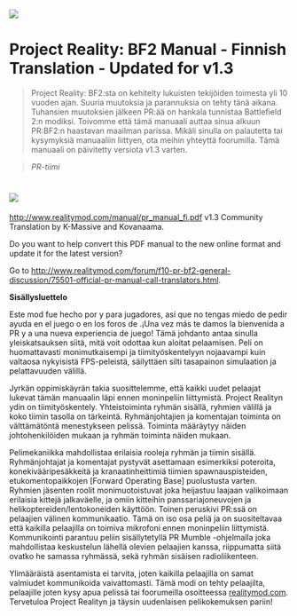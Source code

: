 # ![](/assets/PR_v1_Logo.png)

# **Project Reality: BF2 Manual - Finnish Translation - Updated for v1.3**

> Project Reality: BF2:sta on kehitelty lukuisten tekijöiden toimesta yli 10 vuoden ajan. Suuria muutoksia ja parannuksia on tehty tänä aikana. Tuhansien muutoksien jälkeen PR:ää on hankala tunnistaa Battlefield 2:n modiksi. Toivomme että tämä manuaali auttaa sinua alkuun PR:BF2:n haastavan maailman parissa. Mikäli sinulla on palautetta tai kysymyksiä manuaaliin liittyen, ota meihin yhteyttä foorumilla. 
Tämä manuaali on päivitetty versiota v1.3 varten.

>
> _PR-tiimi_

# ![](/assets/flag.png)
http://www.realitymod.com/manual/pr_manual_fi.pdf
v1.3 Community Translation by K-Massive and Kovanaama.

Do you want to help convert this PDF manual to the new online format and update it for the latest version? 

Go to http://www.realitymod.com/forum/f10-pr-bf2-general-discussion/75501-official-pr-manual-call-translators.html.

**Sisällysluettelo**

Este mod fue hecho por y para jugadores, así que no tengas miedo de pedir ayuda en el juego o en los foros de .¡Una vez más te damos la bienvenida a PR y a una nueva experiencia de juego!
Tämä johdanto antaa sinulla yleiskatsauksen siitä, mitä voit odottaa kun aloitat pelaamisen. Peli on huomattavasti monimutkaisempi ja tiimityöskentelyyn nojaavampi kuin valtaosa nykyisistä FPS-peleistä, säilyttäen silti tasapainon simulaation ja pelattavuuden välillä. 

Jyrkän oppimiskäyrän takia suosittelemme, että kaikki uudet pelaajat lukevat tämän manuaalin läpi ennen moninpeliin liittymistä. 
Project Realityn ydin on tiimityöskentely. Yhteistoiminta ryhmän sisällä, ryhmien välillä ja  koko tiimin tasolla on tärkeintä. Ryhmänjohtajien ja komentajan toiminta on välttämätöntä menestykseen pelissä. Toiminta määräytyy näiden johtohenkilöiden mukaan ja ryhmän toiminta näiden mukaan. 

Pelimekaniikka mahdollistaa erilaisia rooleja ryhmän ja tiimin sisällä. Ryhmänjohtajat ja komentajat pystyvät asettamaan esimerkiksi poteroita, konekivääripesäkkeitä ja kranaatinheittimiä tiimien spawnauspisteiden, etukomentopaikkojen [Forward Operating Base] puolustusta varten. Ryhmien jäsenten roolit monimuotoistuvat joka heijastuu laajaan valikoimaan erilaisia kittejä jalkaväelle, ja omiin kitteihin panssariajoneuvojen ja helikoptereiden/lentokoneiden käyttöön. Toinen peruskivi PR:ssä on pelaajien välinen kommunikaatio. Tämä on iso osa peliä ja on suositeltavaa että kaikilla pelaajilla on toimiva mikrofoni ennen moninpeliin liittymistä. Kommunikointi parantuu peliin sisällytetyllä PR Mumble -ohjelmalla joka mahdollistaa keskustelun lähellä olevien pelaajien kanssa, riippumatta siitä ovatko he samassa ryhmässä, sekä ryhmän sisäisen radioliikenteen. 

Ylimääräistä asentamista ei tarvita, joten kaikilla pelaajilla on samat valmiudet kommunikoida vaivattomasti.
Tämä modi on tehty pelaajilta, pelaajille joten kysy apua pelissä tai foorumeilla osoitteessa [realitymod.com](http://www.realitymod.com/forum/f360-general-technical-support). 
Tervetuloa Project Realityn ja täysin uudenlaisen pelikokemuksen pariin!


